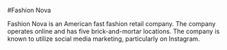 #Fashion Nova

<p>
Fashion Nova is an American fast fashion retail company. The company operates online and has five brick-and-mortar locations. The company is known to utilize social media marketing, particularly on Instagram.

</p>
